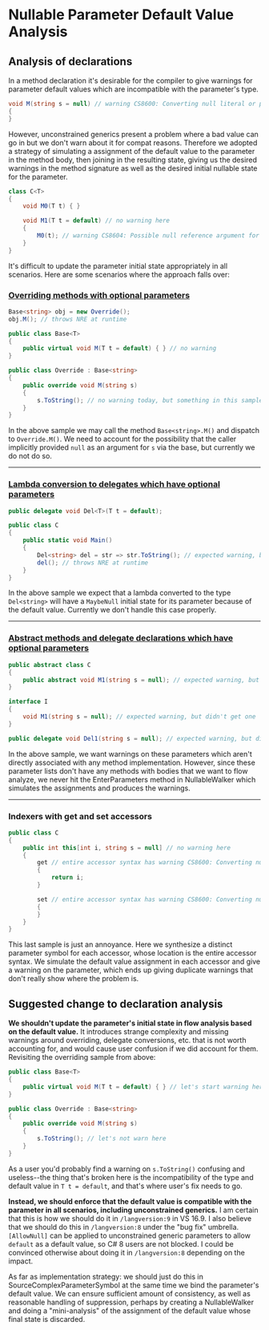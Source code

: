 # Nullable Parameter Default Value Analysis

## Analysis of declarations

In a method declaration it's desirable for the compiler to give warnings for parameter default values which are incompatible with the parameter's type.

```cs
void M(string s = null) // warning CS8600: Converting null literal or possible null value to non-nullable type.
{
}
```

However, unconstrained generics present a problem where a bad value can go in but we don't warn about it for compat reasons. Therefore we adopted a strategy of simulating a assignment of the default value to the parameter in the method body, then joining in the resulting state, giving us the desired warnings in the method signature as well as the desired initial nullable state for the parameter.

```cs
class C<T>
{
    void M0(T t) { }

    void M1(T t = default) // no warning here
    {
        M0(t); // warning CS8604: Possible null reference argument for parameter 't' in 'void C<T>.M0(T t)'.
    }
}
```

It's difficult to update the parameter initial state appropriately in all scenarios. Here are some scenarios where the approach falls over:

### [Overriding methods with optional parameters](https://github.com/dotnet/roslyn/issues/48848)
```cs
Base<string> obj = new Override();
obj.M(); // throws NRE at runtime

public class Base<T>
{
    public virtual void M(T t = default) { } // no warning
}

public class Override : Base<string>
{
    public override void M(string s)
    {
        s.ToString(); // no warning today, but something in this sample ought to warn. :)
    }
}
```
In the above sample we may call the method `Base<string>.M()` and dispatch to `Override.M()`. We need to account for the possibility that the caller implicitly provided `null` as an argument for `s` via the base, but currently we do not do so.

---

### [Lambda conversion to delegates which have optional parameters](https://github.com/dotnet/roslyn/issues/48844)
```cs
public delegate void Del<T>(T t = default);

public class C
{
    public static void Main()
    {
        Del<string> del = str => str.ToString(); // expected warning, but didn't get one
        del(); // throws NRE at runtime
    }
}
```
In the above sample we expect that a lambda converted to the type `Del<string>` will have a `MaybeNull` initial state for its parameter because of the default value. Currently we don't handle this case properly.

---

### [Abstract methods and delegate declarations which have optional parameters](https://github.com/dotnet/roslyn/issues/48847)
```cs
public abstract class C
{
    public abstract void M1(string s = null); // expected warning, but didn't get one
}

interface I
{
    void M1(string s = null); // expected warning, but didn't get one
}

public delegate void Del1(string s = null); // expected warning, but didn't get one
```
In the above sample, we want warnings on these parameters which aren't directly associated with any method implementation. However, since these parameter lists don't have any methods with bodies that we want to flow analyze, we never hit the EnterParameters method in NullableWalker which simulates the assignments and produces the warnings.

---

### Indexers with get and set accessors
```cs
public class C
{
    public int this[int i, string s = null] // no warning here
    {
        get // entire accessor syntax has warning CS8600: Converting null literal or possible null value to non-nullable type.
        {
            return i;
        }

        set // entire accessor syntax has warning CS8600: Converting null literal or possible null value to non-nullable type.
        {
        }
    }
}
```
This last sample is just an annoyance. Here we synthesize a distinct parameter symbol for each accessor, whose location is the entire accessor syntax. We simulate the default value assignment in each accessor and give a warning on the parameter, which ends up giving duplicate warnings that don't really show where the problem is.

## Suggested change to declaration analysis

**We shouldn't update the parameter's initial state in flow analysis based on the default value.** It introduces strange complexity and missing warnings around overriding, delegate conversions, etc. that is not worth accounting for, and would cause user confusion if we did account for them. Revisiting the overriding sample from above:

```cs
public class Base<T>
{
    public virtual void M(T t = default) { } // let's start warning here
}

public class Override : Base<string>
{
    public override void M(string s)
    {
        s.ToString(); // let's not warn here
    }
}
```
As a user you'd probably find a warning on `s.ToString()` confusing and useless--the thing that's broken here is the incompatibility of the type and default value in `T t = default`, and that's where user's fix needs to go.

**Instead, we should enforce that the default value is compatible with the parameter in all scenarios, including unconstrained generics.** I am certain that this is how we should do it in `/langversion:9` in VS 16.9. I also believe that we should do this in `/langversion:8` under the "bug fix" umbrella. `[AllowNull]` can be applied to unconstrained generic parameters to allow `default` as a default value, so C# 8 users are not blocked. I could be convinced otherwise about doing it in `/langversion:8` depending on the impact.

As far as implementation strategy: we should just do this in SourceComplexParameterSymbol at the same time we bind the parameter's default value. We can ensure sufficient amount of consistency, as well as reasonable handling of suppression, perhaps by creating a NullableWalker and doing a "mini-analysis" of the assignment of the default value whose final state is discarded.

